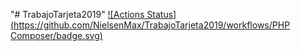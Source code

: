 "# TrabajoTarjeta2019" 
[![Actions Status](https://github.com/NielsenMax/TrabajoTarjeta2019/workflows/PHP Composer/badge.svg)](https://github.com/NielsenMax/TrabajoTarjeta2019/actions)
